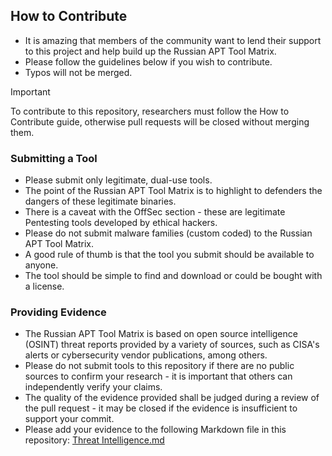 ## How to Contribute
- It is amazing that members of the community want to lend their support to this project and help build up the Russian APT Tool Matrix.
- Please follow the guidelines below if you wish to contribute.
- Typos will not be merged.

> [!IMPORTANT]
> To contribute to this repository, researchers must follow the How to Contribute guide, otherwise pull requests will be closed without merging them.

### Submitting a Tool
- Please submit only legitimate, dual-use tools.
- The point of the Russian APT Tool Matrix is to highlight to defenders the dangers of these legitimate binaries.
- There is a caveat with the OffSec section - these are legitimate Pentesting tools developed by ethical hackers.
- Please do not submit malware families (custom coded) to the Russian APT Tool Matrix.
- A good rule of thumb is that the tool you submit should be available to anyone.
- The tool should be simple to find and download or could be bought with a license.

### Providing Evidence
- The Russian APT Tool Matrix is based on open source intelligence (OSINT) threat reports provided by a variety of sources, such as CISA's alerts or cybersecurity vendor publications, among others.
- Please do not submit tools to this repository if there are no public sources to confirm your research - it is important that others can independently verify your claims.
- The quality of the evidence provided shall be judged during a review of the pull request - it may be closed if the evidence is insufficient to support your commit.
- Please add your evidence to the following Markdown file in this repository: [Threat Intelligence.md]([https://github.com/BushidoUK/Ransomware-Tool-Matrix/blob/main/ThreatIntel/ExtraThreatIntel.md](https://github.com/BushidoUK/Russian-APT-Tool-Matrix/blob/main/Other/ThreatIntelligence.md))
